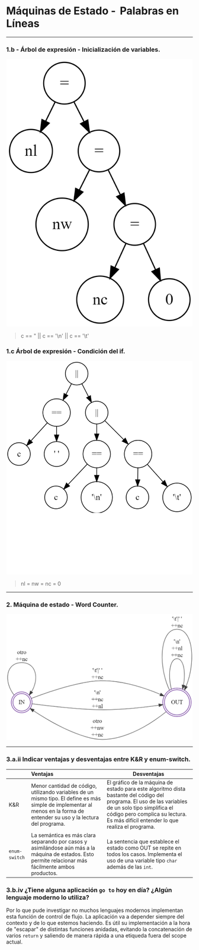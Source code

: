 # Máquinas de Estado -  Palabras en Líneas

------

### 1.b - Árbol de expresión - Inicialización de variables.

![arbolInicializacion](/05-ContadorDePalabras/img/arbolInicializacion.png)

> c == " || c == '\n' || c == '\t'

### 1.c Árbol de expresión - Condición del if.

![arbolCondicionIf](/05-ContadorDePalabras/img/arbolCondicionIf.png)

> nl = nw = nc = 0

------

### 2. Máquina de estado - Word Counter.

![wc](/05-ContadorDePalabras/img/wc.png)

------

### 3.a.ii Indicar ventajas y desventajas entre K&R y enum-switch.

|               | Ventajas                                                     | Desventajas                                                  |
| ------------- | :----------------------------------------------------------- | ------------------------------------------------------------ |
| K&R           | Menor cantidad de código, utilizando variables de un mismo tipo. El define es más simple de implementar al menos en la forma de entender su uso y la lectura del programa. | El gráfico de la máquina de estado para este algoritmo dista bastante del código del programa. El uso de las variables de un solo tipo simplifica el código pero complica su lectura. Es más difícil entender lo que realiza el programa. |
| `enum-switch` | La semántica es más clara separando por casos y asimilándose aún más a la máquina de estados. Esto permite relacionar más fácilmente ambos productos. | La sentencia que establece el estado como OUT se repite en todos los casos. Implementa el uso de una variable tipo `char` además de las `int`. |

### 3.b.iv ¿Tiene alguna aplicación `go to` hoy en día? ¿Algún lenguaje moderno lo utiliza?

Por lo que pude investigar no muchos lenguajes modernos implementan esta función de control de flujo. La aplicación va a depender siempre del contexto y de lo que estemos haciendo.
Es útil su implementación a la hora de "escapar" de distintas funciones anidadas, evitando la concatenación de varios `return` y saliendo de manera rápida a una etiqueda fuera del scope actual.
